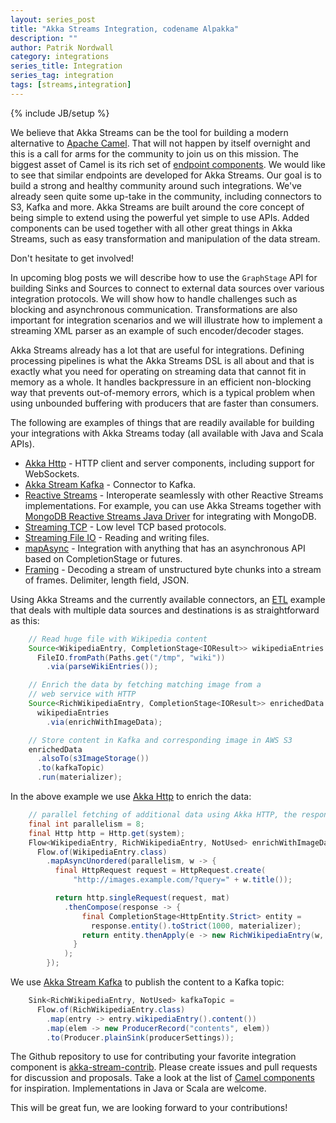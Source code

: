 ```yaml
---
layout: series_post
title: "Akka Streams Integration, codename Alpakka"
description: ""
author: Patrik Nordwall
category: integrations
series_title: Integration
series_tag: integration
tags: [streams,integration]
---
```

{% include JB/setup %}


We believe that Akka Streams can be the tool for building a modern alternative to [Apache Camel](http://camel.apache.org/). That will not happen by itself overnight and this is a call for arms for the community to join us on this mission. The biggest asset of Camel is its rich set of [endpoint components](https://camel.apache.org/components.html). We would like to see that similar endpoints are developed for Akka Streams. Our goal is to build a strong and healthy community around such integrations. We've already seen quite some up-take in the community, including connectors to S3, Kafka and more. Akka Streams are built around the core concept of being simple to extend using the powerful yet simple to use APIs. Added components can be used together with all other great things in Akka Streams, such as easy transformation and manipulation of the data stream.

Don't hesitate to get involved!

In upcoming blog posts we will describe how to use the `GraphStage` API for building Sinks and Sources to connect to external data sources over various integration protocols. We will show how to handle challenges such as blocking and asynchronous communication. Transformations are also important for integration scenarios and we will illustrate how to implement a streaming XML parser as an example of such encoder/decoder stages.

Akka Streams already has a lot that are useful for integrations. Defining processing pipelines is what the Akka Streams DSL is all about and that is exactly what you need for operating on streaming data that cannot fit in memory as a whole. It handles backpressure in an efficient non-blocking way that prevents out-of-memory errors, which is a typical problem when using unbounded buffering with producers that are faster than consumers.

The following are examples of things that are readily available for building your integrations with Akka Streams today (all available with Java and Scala APIs).

* [Akka Http](http://doc.akka.io/docs/akka/2.4/java/http/index.html) - HTTP client and server components, including support for WebSockets.
* [Akka Stream Kafka](https://github.com/akka/reactive-kafka) - Connector to Kafka.
* [Reactive Streams](http://reactive-streams.org/) - Interoperate seamlessly with other Reactive Streams implementations. For example, you can use Akka Streams together with [MongoDB Reactive Streams Java Driver](https://mongodb.github.io/mongo-java-driver-reactivestreams/) for integrating with MongoDB.
* [Streaming TCP](http://doc.akka.io/docs/akka/2.4/java/stream/stream-io.html#Streaming_TCP) - Low level TCP based protocols.
* [Streaming File IO](http://doc.akka.io/docs/akka/2.4/java/stream/stream-io.html#Streaming_File_IO) - Reading and writing files.
* [mapAsync](http://doc.akka.io/docs/akka/2.4/java/stream/stream-integrations.html#integrating-with-external-services) - Integration with anything that has an asynchronous API based on CompletionStage or futures.
* [Framing](http://doc.akka.io/docs/akka/2.4/java/stream/stream-cookbook.html#Parsing_lines_from_a_stream_of_ByteStrings) - Decoding a stream of unstructured byte chunks into a stream of frames. Delimiter, length field, JSON.

Using Akka Streams and the currently available connectors, an [ETL](https://en.wikipedia.org/wiki/Extract,_transform,_load) example that deals with multiple data sources and destinations is as straightforward as this:

```java
    // Read huge file with Wikipedia content
    Source<WikipediaEntry, CompletionStage<IOResult>> wikipediaEntries =
      FileIO.fromPath(Paths.get("/tmp", "wiki"))
        .via(parseWikiEntries());

    // Enrich the data by fetching matching image from a
    // web service with HTTP
    Source<RichWikipediaEntry, CompletionStage<IOResult>> enrichedData =
      wikipediaEntries
        .via(enrichWithImageData);

    // Store content in Kafka and corresponding image in AWS S3
    enrichedData
      .alsoTo(s3ImageStorage())
      .to(kafkaTopic)
      .run(materializer);
```

In the above example we use [Akka Http](http://doc.akka.io/docs/akka/2.4/java/http/index.html) to enrich the data:

```java
    // parallel fetching of additional data using Akka HTTP, the response is an image
    final int parallelism = 8;
    final Http http = Http.get(system);
    Flow<WikipediaEntry, RichWikipediaEntry, NotUsed> enrichWithImageData =
      Flow.of(WikipediaEntry.class)
        .mapAsyncUnordered(parallelism, w -> {
          final HttpRequest request = HttpRequest.create(
              "http://images.example.com/?query=" + w.title());

          return http.singleRequest(request, mat)
            .thenCompose(response -> {
                final CompletionStage<HttpEntity.Strict> entity =
                  response.entity().toStrict(1000, materializer);
                return entity.thenApply(e -> new RichWikipediaEntry(w, e.getData()));
              }
            );
        });
```

We use [Akka Stream Kafka](https://github.com/akka/reactive-kafka) to publish the content to a Kafka topic:

```Java
    Sink<RichWikipediaEntry, NotUsed> kafkaTopic =
      Flow.of(RichWikipediaEntry.class)
        .map(entry -> entry.wikipediaEntry().content())
        .map(elem -> new ProducerRecord("contents", elem))
        .to(Producer.plainSink(producerSettings));
```

The Github repository to use for contributing your favorite integration component is [akka-stream-contrib](https://github.com/akka/akka-stream-contrib). Please create issues and pull requests for discussion and proposals. Take a look at the list of [Camel components](https://camel.apache.org/components.html) for inspiration. Implementations in Java or Scala are welcome.

This will be great fun, we are looking forward to your contributions!
